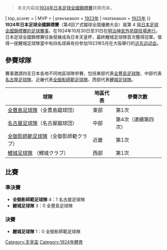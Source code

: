 > 本文内容由[1924年日本足球全國錦標賽](https://zh.wikipedia.org/wiki/1924年日本足球全國錦標賽)转换而来。


| top_scorer = | MVP = | prevseason = [1923年](../Page/1923年日本足球全國錦標賽.md "wikilink") | nextseason = [1925年](../Page/1925年日本足球全國錦標賽.md "wikilink") }} **1924年日本足球全國錦標賽**（<span lang="ja">第4回ア式蹴球全国優勝大会</span>）是第 4 屆[日本足球全國錦標賽的足球賽事](../Page/天皇杯.md "wikilink")，在1924年10月30日至31日在[明治神宮外苑競技場進行](https://zh.wikipedia.org/wiki/明治神宮外苑競技場 "wikilink")。日本足球全國錦標賽往後發展成為日本天皇杯，最終鯉城足球隊首次獲得冠軍。值得一提鯉城足球隊當中有四名球員有份參加1923年5月在大阪舉行的[远东运动会](https://zh.wikipedia.org/wiki/远东运动会 "wikilink")。

## 參賽球隊

賽事邀請四支日本各地不同地區球隊參賽，包括東部代表[全豐島足球隊](https://zh.wikipedia.org/wiki/全豐島足球隊 "wikilink")、中部代表[名古屋足球隊](https://zh.wikipedia.org/wiki/名古屋足球隊 "wikilink")、近畿代表[全御影師範足球隊](https://zh.wikipedia.org/wiki/全御影師範足球隊 "wikilink")、西部代表[鯉城足球隊](https://zh.wikipedia.org/wiki/鯉城足球隊 "wikilink")。

| 球隊                                                                                             | 地區代表 | 參賽次數       |
| ---------------------------------------------------------------------------------------------- | ---- | ---------- |
| [全豐島足球隊](https://zh.wikipedia.org/wiki/全豐島足球隊 "wikilink")（<span lang="ja">全豊島蹴球団</span>）       | 東部   | 第1次        |
| [名古屋足球隊](https://zh.wikipedia.org/wiki/名古屋足球隊 "wikilink")（<span lang="ja">名古屋蹴球団</span>）       | 中部   | 第4次（連續第四次） |
| [全御影師範足球隊](https://zh.wikipedia.org/wiki/全御影師範足球隊 "wikilink")（<span lang="ja">全御影師範クラブ</span>） | 近畿   | 第1次        |
| [鯉城足球隊](https://zh.wikipedia.org/wiki/鯉城足球隊 "wikilink") （<span lang="ja">鯉城クラブ</span>）         | 西部   | 第1次        |

## 比賽

### 準決賽

  - **全御影師範足球隊** 4：1 名古屋足球隊
  - **鯉城足球隊** 3：0 全豐島足球隊

### 決賽

  - **鯉城足球隊** 1：0 全御影師範足球隊

[Category:天皇盃](https://zh.wikipedia.org/wiki/Category:天皇盃 "wikilink") [Category:1924年體育](https://zh.wikipedia.org/wiki/Category:1924年體育 "wikilink")